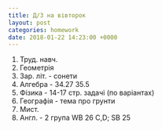```yaml
---
title: Д/З на вівторок
layout: post
categories: homework
date: 2018-01-22 14:23:00 +0000
---
```


1. Труд. навч.
2. Геометрія
3. Зар. літ. - сонети
4. Алгебра - 34.27 35.5
5. Фізика - 14-17 стр. задачі (по варіантах)
6. Географія - тема про грунти
7. Мист.
8. Англ. - 2 група WB 26 C,D; SB 25
